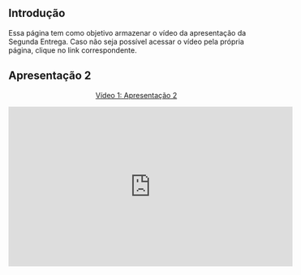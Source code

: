 ## Introdução

Essa página tem como objetivo armazenar o vídeo da apresentação da Segunda Entrega. Caso não seja possível acessar o vídeo pela própria página, clique no link correspondente.

## Apresentação 2

<div align="center">
<p style="text-align: center"><a href="https://www.youtube.com/watch?v=nT-5Z1CONrc&ab_channel=emivaltojr" target="blanket">Vídeo 1: Apresentação 2</a></p>
<iframe width="560" height="315" src="https://www.youtube.com/embed/nT-5Z1CONrc?si=WgIjBrt0Mu4299TE" title="YouTube video player" frameborder="0" allow="accelerometer; autoplay; clipboard-write; encrypted-media; gyroscope; picture-in-picture; web-share" referrerpolicy="strict-origin-when-cross-origin" allowfullscreen></iframe>
